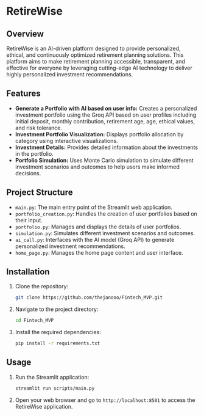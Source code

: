 # RetireWise

## Overview
RetireWise is an AI-driven platform designed to provide personalized, ethical, and continuously optimized retirement planning solutions. This platform aims to make retirement planning accessible, transparent, and effective for everyone by leveraging cutting-edge AI technology to deliver highly personalized investment recommendations.

## Features
- **Generate a Portfolio with AI based on user info:** Creates a personalized investment portfolio using the Groq API based on user profiles including initial deposit, monthly contribution, retirement age, age, ethical values, and risk tolerance.
- **Investment Portfolio Visualization:** Displays portfolio allocation by category using interactive visualizations.
- **Investment Details:** Provides detailed information about the investments in the portfolio.
- **Portfolio Simulation:** Uses Monte Carlo simulation to simulate different investment scenarios and outcomes to help users make informed decisions.

## Project Structure
- `main.py`: The main entry point of the Streamlit web application.
- `portfolio_creation.py`: Handles the creation of user portfolios based on their input.
- `portfolio.py`: Manages and displays the details of user portfolios.
- `simulation.py`: Simulates different investment scenarios and outcomes.
- `ai_call.py`: Interfaces with the AI model (Groq API) to generate personalized investment recommendations.
- `home_page.py`: Manages the home page content and user interface.

## Installation
1. Clone the repository:
   ```bash
   git clone https://github.com/thejanooo/Fintech_MVP.git
   ```
2. Navigate to the project directory:
   ```bash
   cd Fintech_MVP
   ```
3. Install the required dependencies:
   ```bash
   pip install -r requirements.txt
   ```

## Usage
1. Run the Streamlit application:
   ```bash
   streamlit run scripts/main.py
   ```
2. Open your web browser and go to `http://localhost:8501` to access the RetireWise application.
